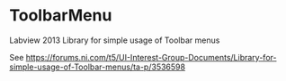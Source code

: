 # ToolbarMenu
Labview 2013 Library for simple usage of Toolbar menus

See https://forums.ni.com/t5/UI-Interest-Group-Documents/Library-for-simple-usage-of-Toolbar-menus/ta-p/3536598

